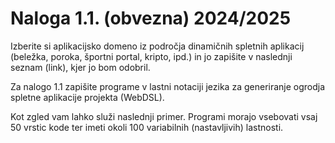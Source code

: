 # Naloga 1.1. (obvezna) 2024/2025

Izberite si aplikacijsko domeno iz področja dinamičnih spletnih aplikacij (beležka, poroka, športni portal, kripto, ipd.) in jo zapišite v naslednji seznam (link), kjer jo bom odobril.

Za nalogo 1.1 zapišite programe v lastni notaciji jezika za generiranje ogrodja spletne aplikacije projekta (WebDSL). 

Kot zgled vam lahko služi naslednji primer. Programi morajo vsebovati vsaj 50 vrstic kode ter imeti okoli 100 variabilnih (nastavljivih) lastnosti.